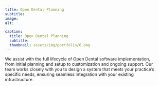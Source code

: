```yaml
---
title: Open Dental Planning
subtitle: 
image: 
alt: 

caption:
  title: Open Dental Planning
  subtitle: 
  thumbnail: assets/img/portfolio/6.png
---
```

We assist with the full lifecycle of Open Dental software implementation, from initial planning and setup to customization and ongoing support. Our team works closely with you to design a system that meets your practice’s specific needs, ensuring seamless integration with your existing infrastructure. 